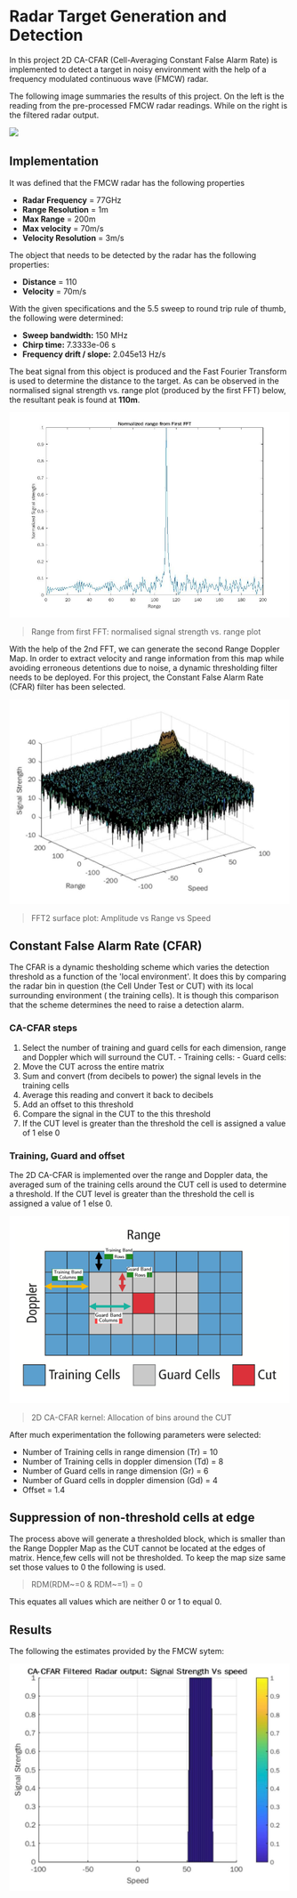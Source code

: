 # Radar Target Generation and Detection

In this project 2D CA-CFAR (Cell-Averaging Constant False Alarm Rate) is implemented to detect a target in noisy environment with the help of a frequency modulated continuous wave (FMCW) radar.

The following image summaries the results of this project. On the left is the reading from the pre-processed FMCW radar readings. While on the right is the filtered radar output.

![](./media/in_out.png)

## Implementation
It was defined that the FMCW radar has the following properties
- **Radar Frequency** = 77GHz
- **Range Resolution** = 1m
- **Max Range** = 200m
- **Max velocity** = 70m/s
- **Velocity Resolution** = 3m/s

The object that needs to be detected by the radar has the following properties:
- **Distance** = 110
- **Velocity** = 70m/s

With the given specifications and the 5.5 sweep to round trip rule of thumb, the following were determined:
-   **Sweep bandwidth:**  150 MHz
-   **Chirp time:**  7.3333e-06 s
-   **Frequency drift / slope:**  2.045e13 Hz/s

The beat signal from this object is produced and the Fast Fourier Transform is used to determine the distance to the target. As can be observed in the normalised signal strength vs. range plot (produced by the first FFT) below, the resultant peak is found at **110m**.

![](./media/Normalised_range_from_First_FFT.jpg)
>Range from first FFT: normalised signal strength vs. range plot  

With the help of the 2nd FFT, we can generate the second Range Doppler Map. In order to extract velocity and range information from this map while avoiding erroneous detentions due to noise, a dynamic thresholding filter needs to be deployed. For this project, the Constant False Alarm Rate (CFAR) filter has been selected.

![](./media/2D_FFT_Speed_Range_Sig.jpg)
>FFT2 surface plot: Amplitude vs Range vs Speed


##  Constant False Alarm Rate (CFAR)
The CFAR is a dynamic thesholding scheme which varies the detection threshold as a function of the 'local environment'.  It does this by comparing the radar bin in question (the Cell Under Test or CUT) with its local surrounding environment ( the training cells). It is though this comparison that the scheme determines the need to raise a detection alarm.

### CA-CFAR steps
1. Select the number of training and guard cells for each dimension, range and Doppler which will surround the CUT.
		- Training cells:
		- Guard cells:
2. Move the CUT across the entire matrix
3. Sum and convert (from decibels to power) the signal levels in the training cells
4. Average this reading and convert it back to decibels
5. Add an offset to this threshold
6. Compare the signal in the CUT to the this threshold
7. If the CUT level is greater than the threshold the cell is assigned a value of 1 else 0

### Training, Guard and offset

The 2D CA-CFAR is implemented over the range and Doppler data, the averaged sum of the training cells around the CUT cell is used to determine a threshold. If the CUT level is greater than the threshold the cell is assigned a value of 1 else 0.

![](./media/CFAR_Kernel.png)
> 2D CA-CFAR kernel: Allocation of bins around the CUT

After much experimentation the following parameters were selected:
-   Number of Training cells in range dimension (Tr) = 10
-   Number of Training cells in doppler dimension (Td) = 8
-   Number of Guard cells in range dimension (Gr) = 6
-   Number of Guard cells in doppler dimension (Gd) = 4
-   Offset = 1.4

## Suppression of non-threshold cells at edge
The process above will generate a thresholded block, which is smaller than the Range Doppler Map as the CUT cannot be located at the edges of matrix. Hence,few cells will not be thresholded. To keep the map size same set those values to 0 the following is used.

> RDM(RDM~=0 & RDM~=1) = 0

This equates all values which are neither 0 or 1 to equal 0.  

## Results
The following the estimates provided by the FMCW sytem:

![](./media/Filtered_Radar_Output_SigVsSpeed.jpg)
